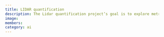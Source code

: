 ```yaml
---
title: LIDAR quantification
description: The Lidar quantification project’s goal is to explore metrics to evaluate our current LIDAR detection algorithm. These metrics give a more precise, fine-grained measure on the quality of the LIDAR detection than our current method of using a visualizer to holistically observe the results of the detection.  Members will gain experience with researching and conceptualizing various evaluation metrics, then evaluating the “informativeness” of each metric using a small, annotated 3D point cloud dataset. Potential metrics include those typically used in the fields of machine learning or data science, as well as custom metrics that we may formulate ourselves.
image:
members:
category: ai
---
```


